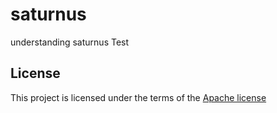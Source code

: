 # saturnus

understanding saturnus
 Test



## License

This project is licensed under the terms of the [Apache license](/LICENSE.md)
